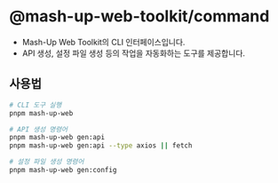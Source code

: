 # @mash-up-web-toolkit/command

- Mash-Up Web Toolkit의 CLI 인터페이스입니다.
- API 생성, 설정 파일 생성 등의 작업을 자동화하는 도구를 제공합니다.

## 사용법

```bash
# CLI 도구 실행
pnpm mash-up-web

# API 생성 명령어
pnpm mash-up-web gen:api
pnpm mash-up-web gen:api --type axios || fetch

# 설정 파일 생성 명령어
pnpm mash-up-web gen:config
```
